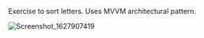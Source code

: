 Exercise to sort letters. Uses MVVM architectural pattern.

![Screenshot_1627907419](https://user-images.githubusercontent.com/58375588/127862233-7363e200-bee2-475a-a069-5d81cfcc2658.jpg)
